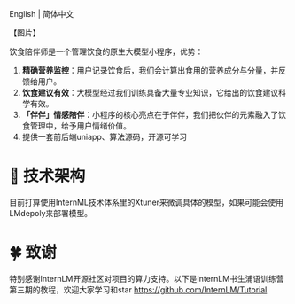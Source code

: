 English | 简体中文

【图片】

饮食陪伴师是一个管理饮食的原生大模型小程序，优势：
1. **精确营养监控**：用户记录饮食后，我们会计算出食用的营养成分与分量，并反馈给用户。
2. **饮食建议有效**：大模型经过我们训练具备大量专业知识，它给出的饮食建议科学有效。
3. **「伴伴」情感陪伴**：小程序的核心亮点在于伴伴，我们把伙伴的元素融入了饮食管理中，给予用户情绪价值。
4. 提供一套前后端uniapp、算法源码，开源可学习

# 🔗 技术架构
目前打算使用InternML技术体系里的Xtuner来微调具体的模型，如果可能会使用LMdepoly来部署模型。

# 🍀 致谢
特别感谢InternLM开源社区对项目的算力支持。以下是InternLM书生浦语训练营第三期的教程，欢迎大家学习和star
https://github.com/InternLM/Tutorial
